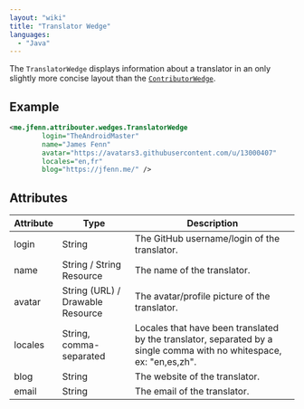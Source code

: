 ```yaml
---
layout: "wiki"
title: "Translator Wedge"
languages: 
  - "Java"
---
```


The `TranslatorWedge` displays information about a translator in an only slightly more concise layout than the [`ContributorWedge`](ContributorWedge).

## Example

```xml
<me.jfenn.attribouter.wedges.TranslatorWedge
        login="TheAndroidMaster"
        name="James Fenn"
        avatar="https://avatars3.githubusercontent.com/u/13000407"
        locales="en,fr"
        blog="https://jfenn.me/" />
```

## Attributes

|Attribute|Type|Description|
|-----|-----|-----|
|login|String|The GitHub username/login of the translator.|
|name|String / String Resource|The name of the translator.|
|avatar|String (URL) / Drawable Resource|The avatar/profile picture of the translator.|
|locales|String, comma-separated|Locales that have been translated by the translator, separated by a single comma with no whitespace, ex: "en,es,zh".|
|blog|String|The website of the translator.|
|email|String|The email of the translator.|
